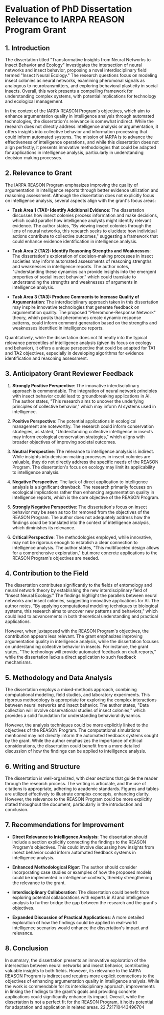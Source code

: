 # Evaluation of PhD Dissertation Relevance to IARPA REASON Program Grant

## 1. Introduction
The dissertation titled "Transformative Insights from Neural Networks to Insect Behavior and Ecology" investigates the intersection of neural networks and insect behavior, proposing a novel interdisciplinary field termed "Insect Neural Ecology." The research questions focus on modeling insect colonies as neural networks, examining pheromonal signals as analogous to neurotransmitters, and exploring behavioral plasticity in social insects. Overall, this work presents a compelling framework for understanding complex systems, with potential implications for technology and ecological management.

In the context of the IARPA REASON Program's objectives, which aim to enhance argumentation quality in intelligence analysis through automated technologies, the dissertation's relevance is somewhat indirect. While the research does not directly address intelligence analysis or argumentation, it offers insights into collective behavior and information processing that could inform automated systems. The mission of IARPA is to advance the effectiveness of intelligence operations, and while this dissertation does not align perfectly, it presents innovative methodologies that could be adapted for applications in intelligence analysis, particularly in understanding decision-making processes.

## 2. Relevance to Grant
The IARPA REASON Program emphasizes improving the quality of argumentation in intelligence reports through better evidence utilization and reasoning assessment. Although the dissertation does not explicitly focus on intelligence analysis, several aspects align with the grant's focus areas:

- **Task Area 1 (TA1): Identify Additional Evidence**: The dissertation discusses how insect colonies process information and make decisions, which could parallel how intelligence analysts might identify relevant evidence. The author states, "By viewing insect colonies through the lens of neural networks, this research seeks to elucidate how individual actions contribute to collective outcomes," suggesting a framework that could enhance evidence identification in intelligence analysis.

- **Task Area 2 (TA2): Identify Reasoning Strengths and Weaknesses**: The dissertation's exploration of decision-making processes in insect societies may inform automated assessments of reasoning strengths and weaknesses in intelligence reports. The author notes, "Understanding these dynamics can provide insights into the emergent properties of social insect behavior," which could translate to understanding the strengths and weaknesses of arguments in intelligence analysis.

- **Task Area 3 (TA3): Produce Comments to Increase Quality of Argumentation**: The interdisciplinary approach taken in this dissertation may inspire innovative technologies that generate feedback on argumentation quality. The proposed "Pheromone-Response Network" theory, which posits that pheromones create dynamic response patterns, could inform comment generation based on the strengths and weaknesses identified in intelligence reports.

Quantitatively, while the dissertation does not fit neatly into the typical relevance percentiles of intelligence analysis (given its focus on ecology and behavior), it offers a unique perspective that could be adapted for TA1 and TA2 objectives, especially in developing algorithms for evidence identification and reasoning assessment.

## 3. Anticipatory Grant Reviewer Feedback
1. **Strongly Positive Perspective**: The innovative interdisciplinary approach is commendable. The integration of neural network principles with insect behavior could lead to groundbreaking applications in AI. The author states, "This research aims to uncover the underlying principles of collective behavior," which may inform AI systems used in intelligence.

2. **Positive Perspective**: The potential applications in ecological management are noteworthy. The research could inform conservation strategies, as stated, "Understanding collective intelligence in insects may inform ecological conservation strategies," which aligns with broader objectives of improving societal outcomes.

3. **Neutral Perspective**: The relevance to intelligence analysis is indirect. While insights into decision-making processes in insect colonies are valuable, they do not directly address the specific needs of the REASON Program. The dissertation's focus on ecology may limit its applicability to intelligence analysis.

4. **Negative Perspective**: The lack of direct application to intelligence analysis is a significant drawback. The research primarily focuses on ecological implications rather than enhancing argumentation quality in intelligence reports, which is the core objective of the REASON Program.

5. **Strongly Negative Perspective**: The dissertation's focus on insect behavior may be seen as too far removed from the objectives of the REASON Program. The author does not adequately address how the findings could be translated into the context of intelligence analysis, which diminishes its relevance.

6. **Critical Perspective**: The methodologies employed, while innovative, may not be rigorous enough to establish a clear connection to intelligence analysis. The author states, "This multifaceted design allows for a comprehensive exploration," but more concrete applications to the REASON Program's objectives are needed.

## 4. Contribution to the Field
The dissertation contributes significantly to the fields of entomology and neural network theory by establishing the new interdisciplinary field of "Insect Neural Ecology." The findings highlight the parallels between neural networks and insect colonies, suggesting innovative applications for AI. The author notes, "By applying computational modeling techniques to biological systems, this research aims to uncover new patterns and behaviors," which could lead to advancements in both theoretical understanding and practical applications.

However, when juxtaposed with the REASON Program's objectives, the contribution appears less relevant. The grant emphasizes improving argumentation quality in intelligence analysis, while the dissertation focuses on understanding collective behavior in insects. For instance, the grant states, "The technology will provide automated feedback on draft reports," while the dissertation lacks a direct application to such feedback mechanisms.

## 5. Methodology and Data Analysis
The dissertation employs a mixed-methods approach, combining computational modeling, field studies, and laboratory experiments. This rigorous methodology is appropriate for exploring the complex interactions between neural networks and insect behavior. The author states, "Data collection will involve observational studies of insect colonies," which provides a solid foundation for understanding behavioral dynamics.

However, the analysis techniques could be more explicitly linked to the objectives of the REASON Program. The computational simulations mentioned may not directly inform the automated feedback systems sought by the grant. While the author emphasizes the importance of ethical considerations, the dissertation could benefit from a more detailed discussion of how the findings can be applied to intelligence analysis.

## 6. Writing and Structure
The dissertation is well-organized, with clear sections that guide the reader through the research process. The writing is articulate, and the use of citations is appropriate, adhering to academic standards. Figures and tables are utilized effectively to illustrate complex concepts, enhancing clarity. However, the relevance to the REASON Program could be more explicitly stated throughout the document, particularly in the introduction and conclusion.

## 7. Recommendations for Improvement
- **Direct Relevance to Intelligence Analysis**: The dissertation should include a section explicitly connecting the findings to the REASON Program's objectives. This could involve discussing how insights from insect behavior could inform automated feedback systems in intelligence analysis.

- **Enhanced Methodological Rigor**: The author should consider incorporating case studies or examples of how the proposed models could be implemented in intelligence contexts, thereby strengthening the relevance to the grant.

- **Interdisciplinary Collaboration**: The dissertation could benefit from exploring potential collaborations with experts in AI and intelligence analysis to further bridge the gap between the research and the grant's objectives.

- **Expanded Discussion of Practical Applications**: A more detailed exploration of how the findings could be applied in real-world intelligence scenarios would enhance the dissertation's impact and relevance.

## 8. Conclusion
In summary, the dissertation presents an innovative exploration of the intersection between neural networks and insect behavior, contributing valuable insights to both fields. However, its relevance to the IARPA REASON Program is indirect and requires more explicit connections to the objectives of enhancing argumentation quality in intelligence analysis. While the work is commendable for its interdisciplinary approach, improvements in linking the findings to the grant's goals and providing concrete applications could significantly enhance its impact. Overall, while the dissertation is not a perfect fit for the REASON Program, it holds potential for adaptation and application in related areas. 22.721710443496704